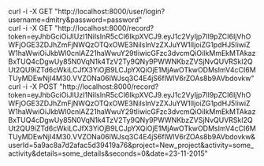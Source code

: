 curl -i -X GET "http://localhost:8000/user/login?username=dmitry&password=password"    
curl -i -X GET "http://localhost:8000/record?token=eyJhbGciOiJIUzI1NiIsInR5cCI6IkpXVCJ9.eyJ1c2VyIjp7Il9pZCI6IjVhOWFjOGE3ZDJhZmFjNWQzOTQxOWE3NiIsInVzZXJuYW1lIjoiZG1pdHJ5IiwiZW1haWwiOiJkbWl0cnlAZ21haWwuY29tIiwicGFzc3dvcmQiOiIkMmEkMTAkazBxTUQ4cDgwUy85N0VqN1k4TzV2Ty9QNy9PWWNKbzZVSjNvQUVRSkI2QUt2QU9iZTd6cWkiLCJfX3YiOjB9LCJpYXQiOjE1MjAwOTkwODMsImV4cCI6MTUyMDEwNjI4M30.VVZONa06lWJsq3C4E4jS6flWlV6rZOAs8b9AVbdovkw"    
curl -i -X POST "http://localhost:8000/record?token=eyJhbGciOiJIUzI1NiIsInR5cCI6IkpXVCJ9.eyJ1c2VyIjp7Il9pZCI6IjVhOWFjOGE3ZDJhZmFjNWQzOTQxOWE3NiIsInVzZXJuYW1lIjoiZG1pdHJ5IiwiZW1haWwiOiJkbWl0cnlAZ21haWwuY29tIiwicGFzc3dvcmQiOiIkMmEkMTAkazBxTUQ4cDgwUy85N0VqN1k4TzV2Ty9QNy9PWWNKbzZVSjNvQUVRSkI2QUt2QU9iZTd6cWkiLCJfX3YiOjB9LCJpYXQiOjE1MjAwOTkwODMsImV4cCI6MTUyMDEwNjI4M30.VVZONa06lWJsq3C4E4jS6flWlV6rZOAs8b9AVbdovkw&userId=5a9ac8a7d2afac5d39419a76&project=New_project&activity=some_activity&details=some_details&seconds=0&date=23-11-2015"    
